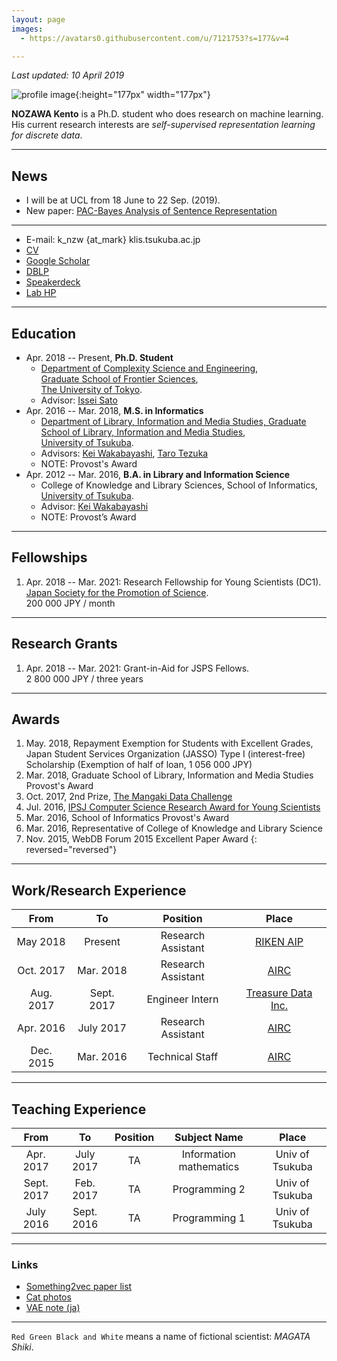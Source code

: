 ```yaml
---
layout: page
images:
  - https://avatars0.githubusercontent.com/u/7121753?s=177&v=4

---
```


_Last updated: 10 April 2019_

![profile image]({{page.images|sample}} "nzw"){:height="177px" width="177px"}

__NOZAWA Kento__ is a Ph.D. student who does research on machine learning. His current research interests are _self-supervised representation learning for discrete data_.

---

## News

- I will be at UCL from 18 June to 22 Sep. (2019).
- New paper: [PAC-Bayes Analysis of Sentence Representation](https://arxiv.org/abs/1902.04247)

---

- E-mail: k_nzw {at_mark} klis.tsukuba.ac.jp
- [CV](https://www.dropbox.com/s/5ci6h8cb02ttf5h/main.pdf?dl=0)
- [Google Scholar](https://scholar.google.co.jp/citations?user=DSdjj8AAAAAJ&hl=en)
- [DBLP](https://dblp.uni-trier.de/pers/hd/n/Nozawa:Kento)
- [Speakerdeck](https://speakerdeck.com/nzw0301)
- [Lab HP](http://www.ms.k.u-tokyo.ac.jp/)

---

## Education

- Apr. 2018 -- Present, __Ph.D. Student__
  - [Department of Complexity Science and Engineering](http://www.k.u-tokyo.ac.jp/complex/en/index.html), <br />
  [Graduate School of Frontier Sciences](http://www.k.u-tokyo.ac.jp/index.html.en), <br />
  [The University of Tokyo](http://www.u-tokyo.ac.jp/en/).
  - Advisor: [Issei Sato](http://www.ms.k.u-tokyo.ac.jp/sato/)
- Apr. 2016 -- Mar. 2018, __M.S. in Informatics__
  - [Department of Library, Information and Media Studies, Graduate School of Library, Information and Media Studies](http://www.slis.tsukuba.ac.jp/grad/english/index-e.html), <br />
  [University of Tsukuba](http://www.tsukuba.ac.jp/en/).
  - Advisors: [Kei Wakabayashi](http://trios.tsukuba.ac.jp/en/researcher/0000003269), [Taro Tezuka](https://tarotez.github.io/taro_e.html)
  - NOTE: Provost's Award
- Apr. 2012 -- Mar. 2016, __B.A. in Library and Information Science__
  - College of Knowledge and Library Sciences, School of Informatics, <br />
  [University of Tsukuba](http://www.tsukuba.ac.jp/en/).
  - Advisor: [Kei Wakabayashi](http://trios.tsukuba.ac.jp/en/researcher/0000003269)
  - NOTE: Provost’s Award

---

## Fellowships

1. Apr. 2018 -- Mar. 2021: Research Fellowship for Young Scientists (DC1). <br />
   [Japan Society for the Promotion of Science](http://www.jsps.go.jp/english/). <br />
   200 000 JPY / month

---

## Research Grants

1. Apr. 2018 -- Mar. 2021: Grant-in-Aid for JSPS Fellows. <br />
   2 800 000 JPY / three years

---

## Awards

1. May. 2018, Repayment Exemption for Students with Excellent Grades, Japan Student Services Organization (JASSO) Type I (interest-free) Scholarship (Exemption of half of loan, 1 056 000 JPY)
1. Mar. 2018, Graduate School of Library, Information and Media Studies Provost's Award
1. Oct. 2017, 2nd Prize, [The Mangaki Data Challenge](http://research.mangaki.fr/2017/10/08/mangaki-data-challenge-winners-en/)
1. Jul. 2016, [IPSJ Computer Science Research Award for Young Scientists](https://www.ipsj.or.jp/award/cs-awardee-2016.html)
1. Mar. 2016, School of Informatics Provost's Award
1. Mar. 2016, Representative of College of Knowledge and Library Science
1. Nov. 2015, WebDB Forum 2015 Excellent Paper Award
{: reversed="reversed"}

---

## Work/Research Experience

| **From**  | **To**     | **Position**        | **Place**                                           |
|:---------:|:----------:|:-------------------:|:---------------------------------------------------:|
| May  2018 | Present    | Research Assistant  | [RIKEN AIP](https://aip.riken.jp/?lang=en)          |
| Oct. 2017 | Mar. 2018  | Research Assistant  | [AIRC](http://www.airc.aist.go.jp/en/)              |
| Aug. 2017 | Sept. 2017 | Engineer Intern     | [Treasure Data Inc.](https://www.treasuredata.com/) |
| Apr. 2016 | July 2017  | Research Assistant  | [AIRC](http://www.airc.aist.go.jp/en/)              |
| Dec. 2015 | Mar. 2016  | Technical Staff     | [AIRC](http://www.airc.aist.go.jp/en/)              |

---

## Teaching Experience

| **From**   | **To**     | **Position**       | **Subject Name**        | **Place**             |
|:----------:|:----------:|:------------------:|:-----------------------:|:---------------------:|
| Apr. 2017  | July 2017  | TA | Information mathematics | Univ of Tsukuba |
| Sept. 2017 | Feb. 2017  | TA | Programming 2           | Univ of Tsukuba |
| July 2016  | Sept. 2016 | TA | Programming 1           | Univ of Tsukuba |

---

### Links

- [Something2vec paper list](https://gist.github.com/nzw0301/333afc00bd508501268fa7bf40cafe4e)
- [Cat photos](https://goo.gl/photos/LRmdx4dJQEZqvrQJ7)
- [VAE note (ja)](./notes/vae.pdf)

---

`Red Green Black and White` means a name of fictional scientist: _MAGATA Shiki_.
